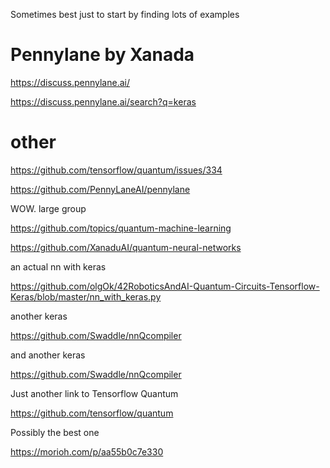 Sometimes best just to start by finding lots of examples




# Pennylane by Xanada

https://discuss.pennylane.ai/

https://discuss.pennylane.ai/search?q=keras





# other

https://github.com/tensorflow/quantum/issues/334


https://github.com/PennyLaneAI/pennylane




WOW. large group

https://github.com/topics/quantum-machine-learning



https://github.com/XanaduAI/quantum-neural-networks


an actual nn with keras

https://github.com/olgOk/42RoboticsAndAI-Quantum-Circuits-Tensorflow-Keras/blob/master/nn_with_keras.py



another keras

https://github.com/Swaddle/nnQcompiler

and another keras

https://github.com/Swaddle/nnQcompiler


Just another link to Tensorflow Quantum

https://github.com/tensorflow/quantum




Possibly the best one

https://morioh.com/p/aa55b0c7e330


